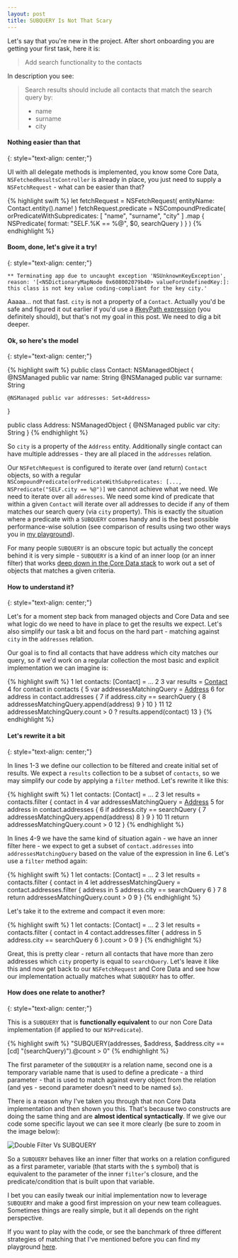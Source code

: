 ```yaml
---
layout: post
title: SUBQUERY Is Not That Scary
---
```


Let's say that you're new in the project. After short onboarding you are getting your first task, here it is:

> Add search functionality to the contacts

In description you see:

> Search results should include all contacts that match the search query by:
>
>  - name
>  - surname
>  - city

#### Nothing easier than that
{: style="text-align: center;"}

UI with all delegate methods is implemented, you know some Core Data, `NSFetchedResultsController` is already in place, you just need to supply a `NSFetchRequest` - what can be easier than that?

{% highlight swift %}
let fetchRequest = NSFetchRequest<Contact>(
    entityName: Contact.entity().name!
)
fetchRequest.predicate = NSCompoundPredicate(
    orPredicateWithSubpredicates: [
        "name",
        "surname",
        "city"
        ]
        .map {
            NSPredicate(
                format: "SELF.%K == %@",
                $0,
                searchQuery
            )
        }
)
{% endhighlight %}

#### Boom, done, let's give it a try!
{: style="text-align: center;"}

`** Terminating app due to uncaught exception 'NSUnknownKeyException', reason: '[<NSDictionaryMapNode 0x608002079b40> valueForUndefinedKey:]: this class is not key value coding-compliant for the key city.'`

Aaaaa... not that fast. `city` is not a property of a `Contact`. Actually you'd be safe and figured it out earlier if you'd use a [#keyPath expression](https://medium.com/the-traveled-ios-developers-guide/swift-3-keypath-7a3cf41e603e) (you definitely should), but that's not my goal in this post. We need to dig a bit deeper. 

#### Ok, so here's the model
{: style="text-align: center;"}

{% highlight swift %}
public class Contact: NSManagedObject {
    @NSManaged public var name: String
    @NSManaged public var surname: String

    @NSManaged public var addresses: Set<Address>
}

public class Address: NSManagedObject {
    @NSManaged public var city: String
}
{% endhighlight %}

So `city` is a property of the `Address` entity. Additionally single contact can have multiple addresses - they are all placed in the `addresses` relation.

Our `NSFetchRequest` is configured to iterate over (and return) `Contact` objects, so with a regular `NSCompoundPredicate(orPredicateWithSubpredicates: [..., NSPredicate("SELF.city == %@")]` we cannot achieve what we need. We need to iterate over all `addresses`. We need some kind of predicate that within a given `Contact` will iterate over all addresses to decide if any of them matches our search query (via `city` property). This is exactly the situation where a predicate with a `SUBQUERY` comes handy and is the best possible performance-wise solution (see comparison of results using two other ways you in [my playground](https://github.com/Czajnikowski/Playgrounds/tree/master/Subquery.playground)).

For many people `SUBQUERY` is an obscure topic but actually the concept behind it is very simple - `SUBQUERY` is a kind of an inner loop (or an inner filter) that works [deep down in the Core Data stack](https://www.objc.io/issues/4-core-data/core-data-fetch-requests/) to work out a set of objects that matches a given criteria.

#### How to understand it?
{: style="text-align: center;"}

Let's for a moment step back from managed objects and Core Data and see what logic do we need to have in place to get the results we expect. Let's also simplify our task a bit and focus on the hard part - matching against `city` in the `addresses` relation.

Our goal is to find all contacts that have address which city matches our query, so if we'd work on a regular collection the most basic and explicit implementation we can imagine is:

{% highlight swift %}
1  let contacts: [Contact] = ...
2
3  var results = [Contact]()
4  for contact in contacts {
5      var addressesMatchingQuery = [Address]()
6      for address in contact.addresses {
7          if address.city == searchQuery {
8              addressesMatchingQuery.append(address)
9          }
10     }
11
12     addressesMatchingQuery.count > 0 ? results.append(contact) 
13 }
{% endhighlight %}

#### Let's rewrite it a bit
{: style="text-align: center;"}

In lines 1-3 we define our collection to be filtered and create initial set of results. We expect a `results` collection to be a subset of `contacts`, so we may simplify our code by applying a `filter` method. Let's rewrite it like this:

{% highlight swift %}
1  let contacts: [Contact] = ...
2
3  let results = contacts.filter { contact in
4      var addressesMatchingQuery = [Address]()
5      for address in contact.addresses {
6          if address.city == searchQuery {
7              addressesMatchingQuery.append(address)
8          }
9      }
10
11     return addressesMatchingQuery.count > 0
12 }
{% endhighlight %}


In lines 4-9 we have the same kind of situation again - we have an inner filter here - we expect to get a subset of `contact.addresses` into `addressesMatchingQuery` based on the value of the expression in line 6. Let's use a `filter` method again:

{% highlight swift %}
1 let contacts: [Contact] = ...
2
3 let results = contacts.filter { contact in
4     let addressesMatchingQuery = contact.addresses.filter { address in
5         address.city == searchQuery
6     }
7
8     return addressesMatchingQuery.count > 0
9 }
{% endhighlight %}

Let's take it to the extreme and compact it even more:

{% highlight swift %}
1 let contacts: [Contact] = ...
2
3 let results = contacts.filter { contact in
4     contact.addresses.filter { address in
5         address.city == searchQuery
6     }.count > 0
9 }
{% endhighlight %}

Great, this is pretty clear - return all contacts that have more than zero addresses which `city` property is equal to `searchQuery`. Let's leave it like this and now get back to our `NSFetchRequest` and Core Data and see how our implementation actually matches what `SUBQUERY` has to offer.

#### How does one relate to another?
{: style="text-align: center;"}

This is a `SUBQUERY` that is **functionally equivalent** to our non Core Data implementation (if applied to our `NSPredicate`).

{% highlight swift %}
"SUBQUERY(addresses, $address, $address.city ==[cd] \"\(searchQuery)\").@count > 0"
{% endhighlight %}

The first parameter of the `SUBQUERY` is a relation name, second one is a temporary variable name that is used to define a predicate - a third parameter - that is used to match against every object from the relation (and yes - second parameter doesn't need to be named `$x`).

There is a reason why I've taken you through that non Core Data implementation and then shown you this. That's because two constructs are doing the same thing and are **almost identical syntactically**. If we give our code some specific layout we can see it more clearly (be sure to zoom in the image below):

<img id="myImg" src="{{ site.baseurl }}/img/subquery.jpg" alt="Double Filter Vs SUBQUERY">

So a `SUBQUERY` behaves like an inner filter that works on a relation configured as a first parameter, variable (that starts with the `$` symbol) that is equivalent to the parameter of the inner `filter`'s closure, and the predicate/condition that is built upon that variable.

I bet you can easily tweak our initial implementation now to leverage `SUBQUERY` and make a good first impression on your new team colleagues. Sometimes things are really simple, but it all depends on the right perspective.

If you want to play with the code, or see the banchmark of three different strategies of matching that I've mentioned before you can find my playground [here](https://github.com/Czajnikowski/Playgrounds/tree/master/Subquery.playground).
